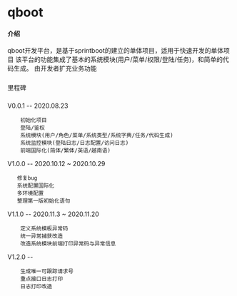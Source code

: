 # qboot
#### 介绍
qboot开发平台，是基于sprintboot的建立的单体项目，适用于快速开发的单体项目
该平台的功能集成了基本的系统模块(用户/菜单/权限/登陆/任务)，和简单的代码生成。
由开发者扩充业务功能

###
里程碑
###
V0.0.1 -- 2020.08.23

        初始化项目
        登陆/鉴权
        系统模块(用户/角色/菜单/系统类型/系统字典/任务/代码生成)
        系统监控模块(登陆日志/日志配置/访问日志)
        前端国际化(简体/繁体/英语/越南语)
        
        
V1.0.0 -- 2020.10.12 ~ 2020.10.29
    
    
       修复bug
       系统配置国际化
       多环境配置
       整理第一版初始化语句
    
       
V1.1.0 -- 2020.11.3 ~ 2020.11.20 
    
        
        定义系统模板异常码
        统一异常捕获改造
        改造系统模块前端打印异常码与异常信息
    
       
V1.2.0 -- 


        生成唯一可跟踪请求号
        重点接口日志打印
        日志打印改造